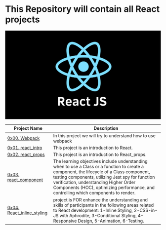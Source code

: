 # This Repository will contain all React projects
<img src="./React.png">

| Project Name | Description |
| ----------- | ----------- |
| [0x00. Webpack](https://github.com/sabrallah/alx-react/tree/master/0x00-Webpack)| In this project we will try to understand how to use webpack |
| [0x01. react_intro](https://github.com/sabrallah/alx-react/tree/master/0x01-react_intro)| This project is an introduction to React.
| [0x02. react_props](https://github.com/sabrallah/alx-react/tree/master/0x02-react_props)| This project is an introduction to React_props.
| [0x03. react_component](https://github.com/sabrallah/alx-react/tree/master/0x03-React_component)|  The learning objectives include understanding when to use a Class or a function to create a component, the lifecycle of a Class component, testing components, utilizing Jest spy for function verification, understanding Higher Order Components (HOC), optimizing performance, and controlling which components to render.
| [0x04. React_inline_styling](https://github.com/sabrallah/alx-react/tree/master/0x04-React_inline_styling)|  project is FOR enhance the understanding and skills of participants in the following areas related to React development: 1-Inline Styling, 2-CSS-in-JS with Aphrodite, 3-Conditional Styling, 4-Responsive Design, 5-Animation, 6-Testing. 
